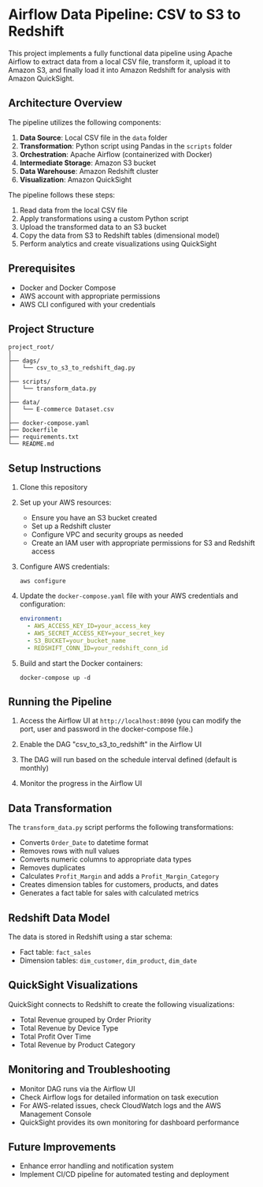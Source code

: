 # Airflow Data Pipeline: CSV to S3 to Redshift

This project implements a fully functional data pipeline using Apache Airflow to extract data from a local CSV file, transform it, upload it to Amazon S3, and finally load it into Amazon Redshift for analysis with Amazon QuickSight.

## Architecture Overview

The pipeline utilizes the following components:

1. **Data Source**: Local CSV file in the `data` folder
2. **Transformation**: Python script using Pandas in the `scripts` folder
3. **Orchestration**: Apache Airflow (containerized with Docker)
4. **Intermediate Storage**: Amazon S3 bucket
5. **Data Warehouse**: Amazon Redshift cluster
6. **Visualization**: Amazon QuickSight

The pipeline follows these steps:
1. Read data from the local CSV file
2. Apply transformations using a custom Python script
3. Upload the transformed data to an S3 bucket
4. Copy the data from S3 to Redshift tables (dimensional model)
5. Perform analytics and create visualizations using QuickSight

## Prerequisites

- Docker and Docker Compose
- AWS account with appropriate permissions
- AWS CLI configured with your credentials

## Project Structure

```
project_root/
│
├── dags/
│   └── csv_to_s3_to_redshift_dag.py
│
├── scripts/
│   └── transform_data.py
│
├── data/
│   └── E-commerce Dataset.csv
│
├── docker-compose.yaml
├── Dockerfile
├── requirements.txt
└── README.md
```

## Setup Instructions

1. Clone this repository

2. Set up your AWS resources:
   - Ensure you have an S3 bucket created
   - Set up a Redshift cluster
   - Configure VPC and security groups as needed
   - Create an IAM user with appropriate permissions for S3 and Redshift access

3. Configure AWS credentials:
   ```
   aws configure
   ```

4. Update the `docker-compose.yaml` file with your AWS credentials and configuration:
   ```yaml
   environment:
     - AWS_ACCESS_KEY_ID=your_access_key
     - AWS_SECRET_ACCESS_KEY=your_secret_key
     - S3_BUCKET=your_bucket_name
     - REDSHIFT_CONN_ID=your_redshift_conn_id
   ```

5. Build and start the Docker containers:
   ```
   docker-compose up -d
   ```

## Running the Pipeline

1. Access the Airflow UI at `http://localhost:8090` (you can modify the port, user and password in the docker-compose file.)

2. Enable the DAG "csv_to_s3_to_redshift" in the Airflow UI

3. The DAG will run based on the schedule interval defined (default is monthly)

4. Monitor the progress in the Airflow UI

## Data Transformation

The `transform_data.py` script performs the following transformations:

- Converts `Order_Date` to datetime format
- Removes rows with null values
- Converts numeric columns to appropriate data types
- Removes duplicates
- Calculates `Profit_Margin` and adds a `Profit_Margin_Category`
- Creates dimension tables for customers, products, and dates
- Generates a fact table for sales with calculated metrics

## Redshift Data Model

The data is stored in Redshift using a star schema:

- Fact table: `fact_sales`
- Dimension tables: `dim_customer`, `dim_product`, `dim_date`

## QuickSight Visualizations

QuickSight connects to Redshift to create the following visualizations:

- Total Revenue grouped by Order Priority
- Total Revenue by Device Type
- Total Profit Over Time
- Total Revenue by Product Category

## Monitoring and Troubleshooting

- Monitor DAG runs via the Airflow UI
- Check Airflow logs for detailed information on task execution
- For AWS-related issues, check CloudWatch logs and the AWS Management Console
- QuickSight provides its own monitoring for dashboard performance

## Future Improvements

- Enhance error handling and notification system
- Implement CI/CD pipeline for automated testing and deployment